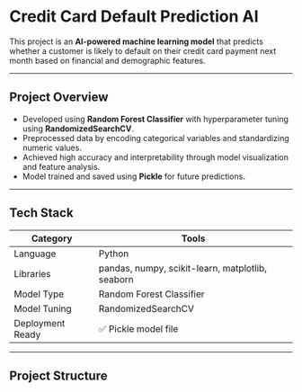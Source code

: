 # Credit Card Default Prediction AI

This project is an **AI-powered machine learning model** that predicts whether a customer is likely to default on their credit card payment next month based on financial and demographic features.

---

## Project Overview

- Developed using **Random Forest Classifier** with hyperparameter tuning using **RandomizedSearchCV**.
- Preprocessed data by encoding categorical variables and standardizing numeric values.
- Achieved high accuracy and interpretability through model visualization and feature analysis.
- Model trained and saved using **Pickle** for future predictions.

---

## Tech Stack

| Category | Tools |
|-----------|-------|
| Language | Python |
| Libraries | pandas, numpy, scikit-learn, matplotlib, seaborn |
| Model Type | Random Forest Classifier |
| Model Tuning | RandomizedSearchCV |
| Deployment Ready | ✅ Pickle model file |

---

## Project Structure


